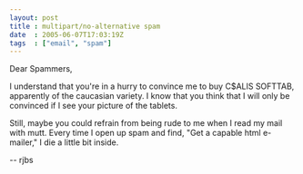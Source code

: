 ```yaml
---
layout: post
title : multipart/no-alternative spam
date  : 2005-06-07T17:03:19Z
tags  : ["email", "spam"]
---
```

Dear Spammers,

I understand that you're in a hurry to convince me to buy C$ALIS SOFTTAB, apparently of the caucasian variety.  I know that you think that I will only be convinced if I see your picture of the tablets.

Still, maybe you could refrain from being rude to me when I read my mail with mutt.  Every time I open up spam and find, "Get a capable html e-mailer," I die a little bit inside.

--  rjbs 
